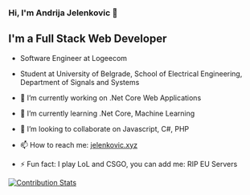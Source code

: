 ### Hi, I'm Andrija Jelenkovic 👋

## I'm a Full Stack Web Developer
- Software Engineer at Logeecom
- Student at University of Belgrade, School of Electrical Engineering, Department of Signals and Systems

- 🔭 I’m currently working on .Net Core Web Applications
- 🌱 I’m currently learning .Net Core, Machine Learning
- 👯 I’m looking to collaborate on Javascript, C#, PHP
- 📫 How to reach me: [jelenkovic.xyz](https://jelenkovic.xyz/)
- ⚡ Fun fact: I play LoL and CSGO, you can add me: RIP EU Servers

[![Contribution Stats](https://github-contribution-stats.vercel.app/api/?username=lorddashme)](https://github.com/LordDashMe/github-contribution-stats/)
